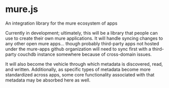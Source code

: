mure.js
=======

An integration library for the mure ecosystem of apps

Currently in development; ultimately, this will be a library that people can use
to create their own mure applications. It will handle syncing changes to any other
open mure apps... though probably third-party apps not hosted under the mure-apps
github organization will need to sync first with a third-party couchdb instance
somewhere because of cross-domain issues.

It will also become the vehicle through which metadata is discovered, read, and
written. Additionally, as specific types of metadata become more standardized
across apps, some core functionality associated with that metadata may be
absorbed here as well.
